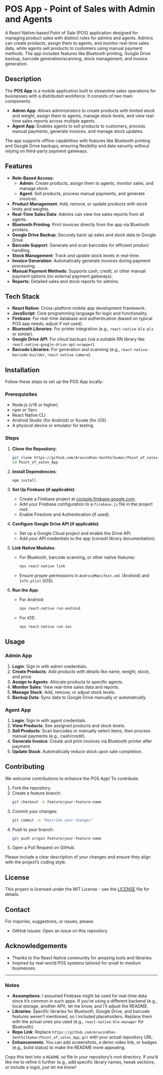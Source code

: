 
# POS App - Point of Sales with Admin and Agents

A React Native-based Point of Sale (POS) application designed for managing product sales with distinct roles for admins and agents. Admins can create products, assign them to agents, and monitor real-time sales data, while agents sell products to customers using manual payment methods. The app includes features like Bluetooth printing, Google Drive backup, barcode generation/scanning, stock management, and invoice generation.

## Description

The **POS App** is a mobile application built to streamline sales operations for businesses with a distributed workforce. It consists of two main components:
- **Admin App**: Allows administrators to create products with limited stock and weight, assign them to agents, manage stock levels, and view real-time sales reports across multiple agents.
- **Agent App**: Enables agents to sell products to customers, process manual payments, generate invoices, and manage stock updates.

The app supports offline capabilities with features like Bluetooth printing and Google Drive backups, ensuring flexibility and data security without relying on third-party payment gateways.

## Features

- **Role-Based Access**:
  - **Admin**: Create products, assign them to agents, monitor sales, and manage stock.
  - **Agent**: Sell products, process manual payments, and generate invoices.
- **Product Management**: Add, remove, or update products with stock limits and weights.
- **Real-Time Sales Data**: Admins can view live sales reports from all agents.
- **Bluetooth Printing**: Print invoices directly from the app via Bluetooth printers.
- **Google Drive Backup**: Securely back up sales and stock data to Google Drive.
- **Barcode Support**: Generate and scan barcodes for efficient product handling.
- **Stock Management**: Track and update stock levels in real-time.
- **Invoice Generation**: Automatically generate invoices during payment processing.
- **Manual Payment Methods**: Supports cash, credit, or other manual payment options (no external payment gateways).
- **Reports**: Detailed sales and stock reports for admins.

## Tech Stack

- **React Native**: Cross-platform mobile app development framework.
- **JavaScript**: Core programming language for logic and functionality.
- **Firebase**: For real-time database and authentication (based on typical POS app needs; adjust if not used).
- **Bluetooth Libraries**: For printer integration (e.g., `react-native-ble-plx` or similar).
- **Google Drive API**: For cloud backups (via a suitable RN library like `react-native-google-drive-api-wrapper`).
- **Barcode Libraries**: For generation and scanning (e.g., `react-native-barcode-builder`, `react-native-camera`).

## Installation

Follow these steps to set up the POS App locally:

### Prerequisites
- Node.js (v16 or higher)
- npm or Yarn
- React Native CLI
- Android Studio (for Android) or Xcode (for iOS)
- A physical device or emulator for testing

### Steps
1. **Clone the Repository**:
   ```bash
   git clone https://github.com/Aravindhan-Senthilkumar/Point_of_sales_App.git
   cd Point_of_sales_App
   ```

2. **Install Dependencies**:
   ```bash
   npm install
   ```

3. **Set Up Firebase (if applicable)**:
   - Create a Firebase project at [console.firebase.google.com](https://console.firebase.google.com).
   - Add your Firebase configuration to a `firebase.js` file in the project root.
   - Enable Firestore and Authentication (if used).

4. **Configure Google Drive API (if applicable)**:
   - Set up a Google Cloud project and enable the Drive API.
   - Add your API credentials to the app (consult library documentation).

5. **Link Native Modules**:
   - For Bluetooth, barcode scanning, or other native features:
     ```bash
     npx react-native link
     ```
   - Ensure proper permissions in `AndroidManifest.xml` (Android) and `Info.plist` (iOS).

6. **Run the App**:
   - For Android:
     ```bash
     npx react-native run-android
     ```
   - For iOS:
     ```bash
     npx react-native run-ios
     ```

## Usage

### Admin App
1. **Login**: Sign in with admin credentials.
2. **Create Products**: Add products with details like name, weight, stock, and price.
3. **Assign to Agents**: Allocate products to specific agents.
4. **Monitor Sales**: View real-time sales data and reports.
5. **Manage Stock**: Add, remove, or adjust stock levels.
6. **Backup Data**: Sync data to Google Drive manually or automatically.

### Agent App
1. **Login**: Sign in with agent credentials.
2. **View Products**: See assigned products and stock levels.
3. **Sell Products**: Scan barcodes or manually select items, then process manual payments (e.g., cash/credit).
4. **Generate Invoice**: Create and print invoices via Bluetooth printer after payment.
5. **Update Stock**: Automatically reduce stock upon sale completion.

## Contributing

We welcome contributions to enhance the POS App! To contribute:

1. Fork the repository.
2. Create a feature branch:
   ```bash
   git checkout -b feature/your-feature-name
   ```
3. Commit your changes:
   ```bash
   git commit -m "Describe your changes"
   ```
4. Push to your branch:
   ```bash
   git push origin feature/your-feature-name
   ```
5. Open a Pull Request on GitHub.

Please include a clear description of your changes and ensure they align with the project’s coding style.

## License

This project is licensed under the MIT License - see the [LICENSE](LICENSE) file for details.

## Contact

For inquiries, suggestions, or issues, please:
- GitHub Issues: Open an issue on this repository

## Acknowledgements

- Thanks to the React Native community for amazing tools and libraries.
- Inspired by real-world POS systems tailored for small to medium businesses.

---

### Notes
- **Assumptions**: I assumed Firebase might be used for real-time data since it’s common in such apps. If you’re using a different backend (e.g., local storage, another API), let me know, and I’ll adjust the README.
- **Libraries**: Specific libraries for Bluetooth, Google Drive, and barcode features weren’t mentioned, so I included placeholders. Replace them with the actual ones you used (e.g., `react-native-ble-manager` for Bluetooth).
- **Repo Link**: Replace `https://github.com/Aravindhan-Senthilkumar/Point_of_sales_App.git` with your actual repository URL.
- **Enhancements**: You can add screenshots, a demo video link, or badges (e.g., build status) to make the README more appealing.

Copy this text into a `README.md` file in your repository’s root directory. If you’d like me to refine it further (e.g., add specific library names, tweak sections, or include a logo), just let me know!
